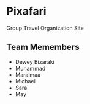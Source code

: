 # Pixafari

Group Travel Organization Site 

## Team Memembers

* Dewey Bizaraki
* Muhammad
* Maralmaa
* Michael
* Sara
* May
